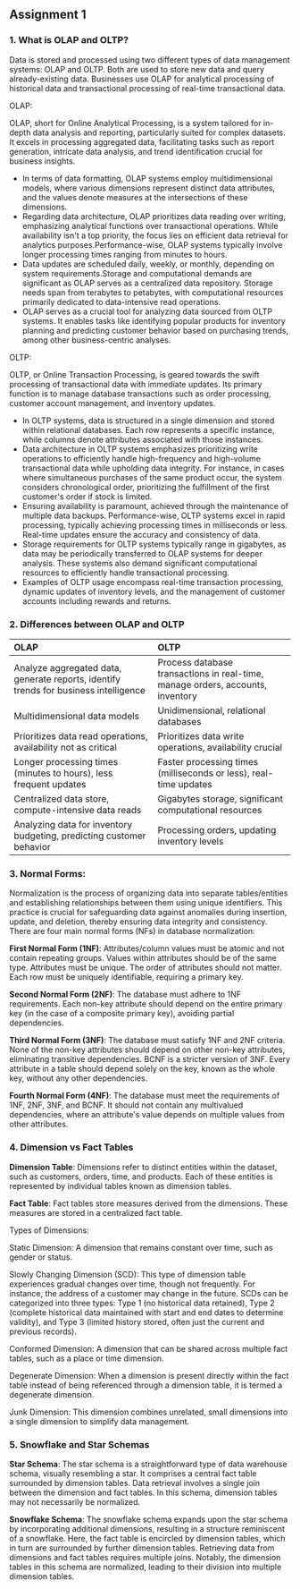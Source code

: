 ## Assignment 1

### 1. What is OLAP and OLTP?

Data is stored and processed using two different types of data management systems: OLAP and OLTP. Both are used to store new data and query already-existing data. 
Businesses use OLAP for analytical processing of historical data and transactional processing of real-time transactional data. 

OLAP:

OLAP, short for Online Analytical Processing, is a system tailored for in-depth data analysis and reporting, particularly suited for complex datasets. It excels in processing aggregated data, facilitating tasks such as report generation, intricate data analysis, and trend identification crucial for business insights.
- In terms of data formatting, OLAP systems employ multidimensional models, where various dimensions represent distinct data attributes, and the values denote measures at the intersections of these dimensions.
- Regarding data architecture, OLAP prioritizes data reading over writing, emphasizing analytical functions over transactional operations. While availability isn't a top priority, the focus lies on efficient data retrieval for analytics purposes.Performance-wise, OLAP systems typically involve longer processing times ranging from minutes to hours.
-  Data updates are scheduled daily, weekly, or monthly, depending on system requirements.Storage and computational demands are significant as OLAP serves as a centralized data repository. Storage needs span from terabytes to petabytes, with computational resources primarily dedicated to data-intensive read operations.
-  OLAP serves as a crucial tool for analyzing data sourced from OLTP systems. It enables tasks like identifying popular products for inventory planning and predicting customer behavior based on purchasing trends, among other business-centric analyses.


OLTP:

OLTP, or Online Transaction Processing, is geared towards the swift processing of transactional data with immediate updates. Its primary function is to manage database transactions such as order processing, customer account management, and inventory updates.
- In OLTP systems, data is structured in a single dimension and stored within relational databases. Each row represents a specific instance, while columns denote attributes associated with those instances.
- Data architecture in OLTP systems emphasizes prioritizing write operations to efficiently handle high-frequency and high-volume transactional data while upholding data integrity. For instance, in cases where simultaneous purchases of the same product occur, the system considers chronological order, prioritizing the fulfillment of the first customer's order if stock is limited.
- Ensuring availability is paramount, achieved through the maintenance of multiple data backups. Performance-wise, OLTP systems excel in rapid processing, typically achieving processing times in milliseconds or less. Real-time updates ensure the accuracy and consistency of data.
-  Storage requirements for OLTP systems typically range in gigabytes, as data may be periodically transferred to OLAP systems for deeper analysis. These systems also demand significant computational resources to efficiently handle transactional processing.
- Examples of OLTP usage encompass real-time transaction processing, dynamic updates of inventory levels, and the management of customer accounts including rewards and returns.

### 2. Differences between OLAP and OLTP

|OLAP|OLTP|
|:---|:---|
|Analyze aggregated data, generate reports, identify trends for business intelligence|Process database transactions in real-time, manage orders, accounts, inventory|
|Multidimensional data models|Unidimensional, relational databases|
|Prioritizes data read operations, availability not as critical|Prioritizes data write operations, availability crucial|
|Longer processing times (minutes to hours), less frequent updates|Faster processing times (milliseconds or less), real-time updates|
|Centralized data store, compute-intensive data reads	|Gigabytes storage, significant computational resources|
|Analyzing data for inventory budgeting, predicting customer behavior|Processing orders, updating inventory levels|

### 3. Normal Forms:

Normalization is the process of organizing data into separate tables/entities and establishing relationships between them using unique identifiers. This practice is crucial for safeguarding data against anomalies during insertion, update, and deletion, thereby ensuring data integrity and consistency. There are four main normal forms (NFs) in database normalization:

**First Normal Form (1NF)**:
Attributes/column values must be atomic and not contain repeating groups.
Values within attributes should be of the same type.
Attributes must be unique.
The order of attributes should not matter.
Each row must be uniquely identifiable, requiring a primary key.

**Second Normal Form (2NF)**:
The database must adhere to 1NF requirements.
Each non-key attribute should depend on the entire primary key (in the case of a composite primary key), avoiding partial dependencies.

**Third Normal Form (3NF)**:
The database must satisfy 1NF and 2NF criteria.
None of the non-key attributes should depend on other non-key attributes, eliminating transitive dependencies.
BCNF is a stricter version of 3NF.
Every attribute in a table should depend solely on the key, known as the whole key, without any other dependencies.

**Fourth Normal Form (4NF)**:
The database must meet the requirements of 1NF, 2NF, 3NF, and BCNF.
It should not contain any multivalued dependencies, where an attribute's value depends on multiple values from other attributes.


### 4. Dimension vs Fact Tables

**Dimension Table**:
Dimensions refer to distinct entities within the dataset, such as customers, orders, time, and products. Each of these entities is represented by individual tables known as dimension tables.

**Fact Table**:
Fact tables store measures derived from the dimensions. These measures are stored in a centralized fact table.

Types of Dimensions:

Static Dimension:
A dimension that remains constant over time, such as gender or status.

Slowly Changing Dimension (SCD):
This type of dimension table experiences gradual changes over time, though not frequently. For instance, the address of a customer may change in the future. SCDs can be categorized into three types: Type 1 (no historical data retained), Type 2 (complete historical data maintained with start and end dates to determine validity), and Type 3 (limited history stored, often just the current and previous records).

Conformed Dimension:
A dimension that can be shared across multiple fact tables, such as a place or time dimension.

Degenerate Dimension:
When a dimension is present directly within the fact table instead of being referenced through a dimension table, it is termed a degenerate dimension.

Junk Dimension:
This dimension combines unrelated, small dimensions into a single dimension to simplify data management.



### 5. Snowflake and Star Schemas

**Star Schema**:
The star schema is a straightforward type of data warehouse schema, visually resembling a star. It comprises a central fact table surrounded by dimension tables. Data retrieval involves a single join between the dimension and fact tables. In this schema, dimension tables may not necessarily be normalized.

**Snowflake Schema**:
The snowflake schema expands upon the star schema by incorporating additional dimensions, resulting in a structure reminiscent of a snowflake. Here, the fact table is encircled by dimension tables, which in turn are surrounded by further dimension tables. Retrieving data from dimensions and fact tables requires multiple joins. Notably, the dimension tables in this schema are normalized, leading to their division into multiple dimension tables.



